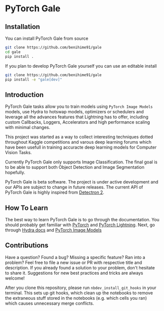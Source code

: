 # PyTorch Gale



## Installation

You can install PyTorch Gale from source

```bash
git clone https://github.com/benihime91/gale
cd gale
pip install .
```

If you plan to develop PyTorch Gale yourself you can use an editable install 
```bash
git clone https://github.com/benihime91/gale
pip install -e "gale[dev]"
```

## Introduction
PyTorch Gale tasks allow you to train models using `PyTorch Image Models` models, use Hydra to hotswap models, optimizers or schedulers and leverage all the advances features that Lightning has to offer, including custom Callbacks, Loggers, Accelerators and high performance scaling with minimal changes.

This project was started as a way to collect interesting techniques dotted throughout Kaggle competitions and varous deep learning forums which have been usefull in training accuracte deep learning models for Computer Vision Tasks. 

Currently PyTorch Gale only supports Image Classification. The final goal is to be able to support both Object Detection and Image Segmentation hopefully.

PyTorch Gale is beta software. The project is under active development and our APIs are subject to change in future releases. The current API of PyTorch Gale is highly inspired from [Detectron 2](https://github.com/facebookresearch/detectron2).

## How To Learn
The best way to learn PyTorch Gale is to go through the documentation. You should probably get familiar with [PyTorch](https://pytorch.org/) and [PyTorch Lightning](https://pytorch-lightning.readthedocs.io/en/latest/). Next, go through [Hydra docs](https://hydra.cc/docs/next/intro) and [PyTorch Image Models](https://github.com/rwightman/pytorch-image-models)

## Contributions
Have a question? Found a bug? Missing a specific feature? Ran into a problem? Feel free to file a new issue or PR with respective title and description. If you already found a solution to your problem, don't hesitate to share it. Suggestions for new best practices and tricks are always welcome!

After you clone this repository, please run `nbdev_install_git_hooks` in your terminal. This sets up git hooks, which clean up the notebooks to remove the extraneous stuff stored in the notebooks (e.g. which cells you ran) which causes unnecessary merge conflicts.
